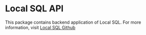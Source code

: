 # Local SQL API

This package contains backend application of Local SQL.
For more information, visit [Local SQL Github](https://github.com/martiinii/local-sql)
